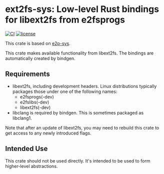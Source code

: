 # ext2fs-sys: Low-level Rust bindings for libext2fs from e2fsprogs

[![CI](https://github.com/francium-os/ext2fs-sys/actions/workflows/ci.yml/badge.svg)](https://github.com/francium-os/ext2fs-sys/actions/workflows/ci.yml)
[![license](https://img.shields.io/github/license/francium-os/ext2fs-sys.svg)](https://github.com/francium-os/ext2fs-sys/blob/master/LICENSE)

This crate is based on [e2p-sys](https://github.com/michaellass/e2p-sys/).

This crate makes available functionality from libext2fs. The bindings are automatically created by bindgen.

## Requirements
* libext2fs, including development headers. Linux distributions typically packages those under one of the following names:
  * e2fsprogs(-dev)
  * e2fslibs(-dev)
  * libext2fs(-dev)
* libclang is required by bindgen. This is sometimes packaged as libclang1.

Note that after an update of libext2fs, you may need to rebuild this crate to get access to any newly introduced flags.

## Intended Use
This crate should not be used directly. It's intended to be used to form higher-level abstractions.
